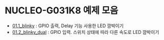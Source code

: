 # NUCLEO-G031K8 예제 모음

* [01.1_blinky](01.1_blinky/README.md) : GPIO 출력, Delay 기능 사용한 LED 깜박이기
* [01.2_blinky_dual](01.2_blinky_dual/README.md) : GPIO 입력. 스위치 상태에 따라 다른 속도로 LED 깜박이기
